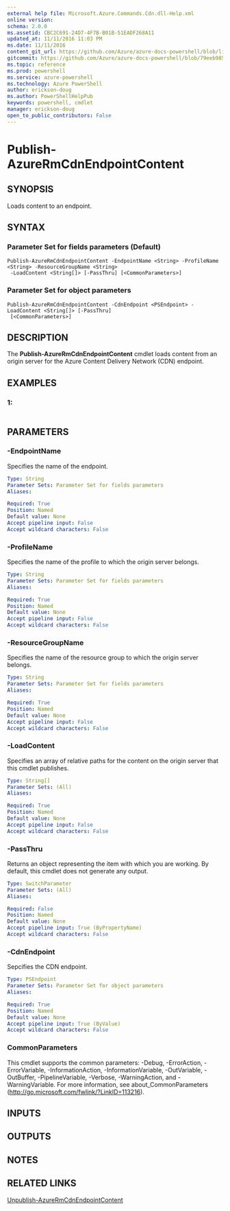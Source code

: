 ```yaml
---
external help file: Microsoft.Azure.Commands.Cdn.dll-Help.xml
online version: 
schema: 2.0.0
ms.assetid: CBC2C691-24D7-4F7B-B01B-51EADF268A11
updated_at: 11/11/2016 11:03 PM
ms.date: 11/11/2016
content_git_url: https://github.com/Azure/azure-docs-powershell/blob/live/azureps-cmdlets-docs/ResourceManager/AzureRM.Cdn/v2.2.0/Publish-AzureRmCdnEndpointContent.md
gitcommit: https://github.com/Azure/azure-docs-powershell/blob/79eeb985ea480979357fb4695832a0c3d29a48bf/azureps-cmdlets-docs/ResourceManager/AzureRM.Cdn/v2.2.0/Publish-AzureRmCdnEndpointContent.md
ms.topic: reference
ms.prod: powershell
ms.service: azure-powershell
ms.technology: Azure PowerShell
author: erickson-doug
ms.author: PowerShellHelpPub
keywords: powershell, cmdlet
manager: erickson-doug
open_to_public_contributors: False
---
```


# Publish-AzureRmCdnEndpointContent

## SYNOPSIS
Loads content to an endpoint.

## SYNTAX

### Parameter Set for fields parameters (Default)
```
Publish-AzureRmCdnEndpointContent -EndpointName <String> -ProfileName <String> -ResourceGroupName <String>
 -LoadContent <String[]> [-PassThru] [<CommonParameters>]
```

### Parameter Set for object parameters
```
Publish-AzureRmCdnEndpointContent -CdnEndpoint <PSEndpoint> -LoadContent <String[]> [-PassThru]
 [<CommonParameters>]
```

## DESCRIPTION
The **Publish-AzureRmCdnEndpointContent** cmdlet loads content from an origin server for the Azure Content Delivery Network (CDN) endpoint.

## EXAMPLES

### 1:
```

```

## PARAMETERS

### -EndpointName
Specifies the name of the endpoint.

```yaml
Type: String
Parameter Sets: Parameter Set for fields parameters
Aliases: 

Required: True
Position: Named
Default value: None
Accept pipeline input: False
Accept wildcard characters: False
```

### -ProfileName
Specifies the name of the profile to which the origin server belongs.

```yaml
Type: String
Parameter Sets: Parameter Set for fields parameters
Aliases: 

Required: True
Position: Named
Default value: None
Accept pipeline input: False
Accept wildcard characters: False
```

### -ResourceGroupName
Specifies the name of the resource group to which the origin server belongs.

```yaml
Type: String
Parameter Sets: Parameter Set for fields parameters
Aliases: 

Required: True
Position: Named
Default value: None
Accept pipeline input: False
Accept wildcard characters: False
```

### -LoadContent
Specifies an array of relative paths for the content on the origin server that this cmdlet publishes.

```yaml
Type: String[]
Parameter Sets: (All)
Aliases: 

Required: True
Position: Named
Default value: None
Accept pipeline input: False
Accept wildcard characters: False
```

### -PassThru
Returns an object representing the item with which you are working.
By default, this cmdlet does not generate any output.

```yaml
Type: SwitchParameter
Parameter Sets: (All)
Aliases: 

Required: False
Position: Named
Default value: None
Accept pipeline input: True (ByPropertyName)
Accept wildcard characters: False
```

### -CdnEndpoint
Sepcifies the CDN endpoint.

```yaml
Type: PSEndpoint
Parameter Sets: Parameter Set for object parameters
Aliases: 

Required: True
Position: Named
Default value: None
Accept pipeline input: True (ByValue)
Accept wildcard characters: False
```

### CommonParameters
This cmdlet supports the common parameters: -Debug, -ErrorAction, -ErrorVariable, -InformationAction, -InformationVariable, -OutVariable, -OutBuffer, -PipelineVariable, -Verbose, -WarningAction, and -WarningVariable. For more information, see about_CommonParameters (http://go.microsoft.com/fwlink/?LinkID=113216).

## INPUTS

## OUTPUTS

## NOTES

## RELATED LINKS

[Unpublish-AzureRmCdnEndpointContent](xref:ResourceManager/AzureRM.Cdn/v2.2.0/Unpublish-AzureRmCdnEndpointContent.md)


